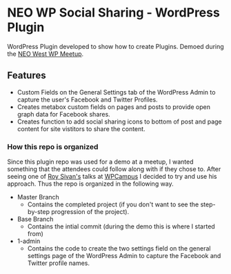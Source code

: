 # NEO WP Social Sharing - WordPress Plugin

WordPress Plugin developed to show how to create Plugins.  Demoed during the [NEO West WP Meetup](https://www.meetup.com/NEOWordPress/events/239510791/).

## Features

- Custom Fields on the General Settings tab of the WordPress Admin to capture the user's Facebook and Twitter Profiles.
- Creates metabox custom fields on pages and posts to provide open graph data for Facebook shares.
- Creates function to add social sharing icons to bottom of post and page content for site vistitors to share the content.

### How this repo is organized

Since this plugin repo was used for a demo at a meetup, I wanted something that the attendees could follow along with if they chose to.  After seeing one of [Roy Sivan's](https://github.com/royboy789) talks at [WPCampus](https://www.wpcampus.org) I decided to try and use his approach.  Thus the repo is organized in the following way.

- Master Branch
  - Contains the completed project (if you don't want to see the step-by-step progression of the project).
- Base Branch
  - Contains the intial commit (during the demo this is where I started from)
- 1-admin
  - Contains the code to create the two settings field on the general settings page of the WordPress Admin to capture the Facebook and Twitter profile names.